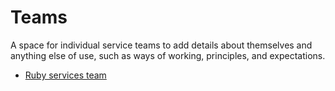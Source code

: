 # Teams

A space for individual service teams to add details about themselves and anything else of use, such as ways of working, principles, and expectations.

- [Ruby services team](/teams/ruby_services.md)
